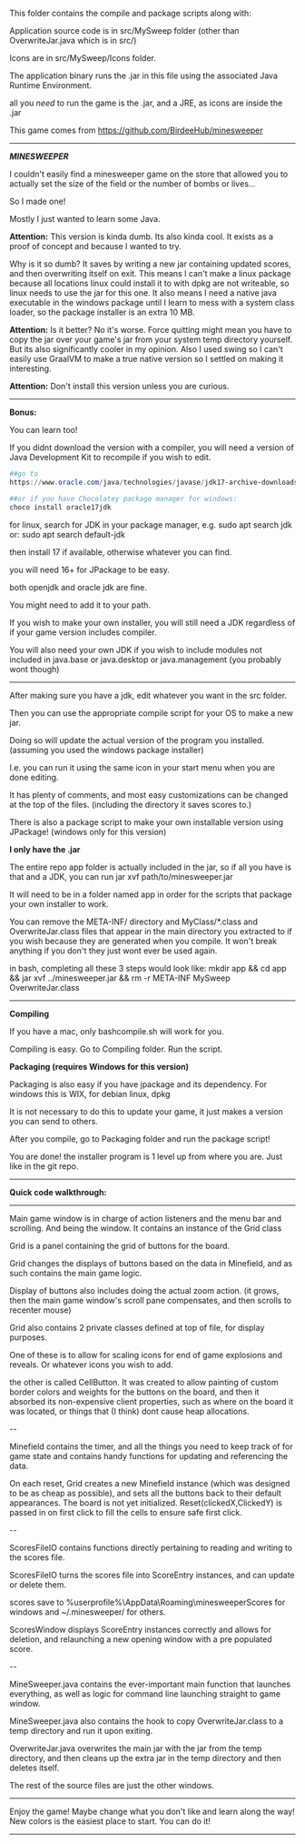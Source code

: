 This folder contains the compile and package scripts along with:

Application source code is in src/MySweep folder (other than OverwriteJar.java which is in src/)

Icons are in src/MySweep/Icons folder.

The application binary runs the .jar in this file using the associated Java Runtime Environment.

all you *need* to run the game is the .jar, and a JRE, as icons are inside the .jar

This game comes from https://github.com/BirdeeHub/minesweeper

************************************************************************************

***MINESWEEPER***

I couldn't easily find a minesweeper game on the store that allowed you to actually set the size of the field
or the number of bombs or lives...

So I made one! 

Mostly I just wanted to learn some Java.

**Attention:** This version is kinda dumb. Its also kinda cool. It exists as a proof of concept and because I wanted to try.

Why is it so dumb? It saves by writing a new jar containing updated scores, and then overwriting itself on exit. 
This means I can't make a linux package because all locations linux could install it to with dpkg are not writeable, 
so linux needs to use the jar for this one.
It also means I need a native java executable in the windows package until I learn to mess with a system class loader, so the package installer is an extra 10 MB.

**Attention:** Is it better? No it's worse. Force quitting might mean you have to copy the jar over your game's jar from your system temp directory yourself. But its also significantly cooler in my opinion. Also I used swing so I can't easily use GraalVM to make a true native version so I settled on making it interesting.

**Attention:** Don't install this version unless you are curious.

*************************************************************************************************************************

**Bonus:**

You can learn too!

If you didnt download the version with a compiler, you will need a version of Java Development Kit to recompile if you wish to edit. 

```powershell
##go to
https://www.oracle.com/java/technologies/javase/jdk17-archive-downloads.html

##or if you have Chocolatey package manager for windows:
choco install oracle17jdk
```

for linux, search for JDK in your package manager, e.g. sudo apt search jdk or: sudo apt search default-jdk

then install 17 if available, otherwise whatever you can find.

you will need 16+ for JPackage to be easy.

both openjdk and oracle jdk are fine.

You might need to add it to your path.

If you wish to make your own installer, you will still need a JDK regardless of if your game version includes compiler.

You will also need your own JDK if you wish to include modules not included in java.base or java.desktop or java.management (you probably wont though)

-----------------------------------------------------------------------------------------------------------------------------------------

After making sure you have a jdk, edit whatever you want in the src folder.

Then you can use the appropriate compile script for your OS to make a new jar.

Doing so will update the actual version of the program you installed. (assuming you used the windows package installer)

I.e. you can run it using the same icon in your start menu when you are done editing.

It has plenty of comments, and most easy customizations can be changed at the top of the files. (including the directory it saves scores to.)

There is also a package script to make your own installable version using JPackage! (windows only for this version)

**I only have the .jar**

The entire repo app folder is actually included in the jar, so if all you have is that and a JDK, you can run jar xvf path/to/minesweeper.jar

It will need to be in a folder named app in order for the scripts that package your own installer to work.

You can remove the META-INF/ directory and MyClass/*.class and OverwriteJar.class files that appear in the main directory you extracted to if you wish because they are generated when you compile. It won't break anything if you don't they just wont ever be used again. 

in bash, completing all these 3 steps would look like: mkdir app && cd app && jar xvf ../minesweeper.jar && rm -r META-INF MySweep OverwriteJar.class

_____________________________________________________________________________________________________________________________________________

**Compiling**

If you have a mac, only bashcompile.sh will work for you.

Compiling is easy. Go to Compiling folder. Run the script.

**Packaging (requires Windows for this version)**

Packaging is also easy if you have jpackage and its dependency. For windows this is WIX, for debian linux, dpkg

It is not necessary to do this to update your game, it just makes a version you can send to others.

After you compile, go to Packaging folder and run the package script!

You are done! the installer program is 1 level up from where you are. Just like in the git repo.

____________________________________________________________________________________________________________________________________

**Quick code walkthrough:**

______________________________________________________________________________________________________________________________________________

Main game window is in charge of action listeners and the menu bar and scrolling. And being the window. It contains an instance of the Grid class

Grid is a panel containing the grid of buttons for the board.

Grid changes the displays of buttons based on the data in Minefield, and as such contains the main game logic.

Display of buttons also includes doing the actual zoom action. (it grows, then the main game window's scroll pane compensates, and then scrolls to recenter mouse)

Grid also contains 2 private classes defined at top of file, for display purposes.

One of these is to allow for scaling icons for end of game explosions and reveals. Or whatever icons you wish to add.

the other is called CellButton. It was created to allow painting of custom border colors and weights for the buttons on the board, and then it absorbed its non-expensive client properties, such as where on the board it was located, or things that (I think) dont cause heap allocations.

--

Minefield contains the timer, and all the things you need to keep track of for game state and contains handy functions for updating and referencing the data.

On each reset, Grid creates a new Minefield instance (which was designed to be as cheap as possible), and sets all the buttons back to their default appearances. The board is not yet initialized. Reset(clickedX,ClickedY) is passed in on first click to fill the cells to ensure safe first click.

--

ScoresFileIO contains functions directly pertaining to reading and writing to the scores file. 

ScoresFileIO turns the scores file into ScoreEntry instances, and can update or delete them.

scores save to %userprofile%\AppData\Roaming\minesweeperScores for windows and ~/.minesweeper/ for others.

ScoresWindow displays ScoreEntry instances correctly and allows for deletion, and relaunching a new opening window with a pre populated score.

--

MineSweeper.java contains the ever-important main function that launches everything, as well as logic for command line launching straight to game window.

MineSweeper.java also contains the hook to copy OverwriteJar.class to a temp directory and run it upon exiting.

OverwriteJar.java overwrites the main jar with the jar from the temp directory, and then cleans up the extra jar in the temp directory and then deletes itself.

The rest of the source files are just the other windows.

_______________________________________________________________________________________________________________________________________________

Enjoy the game! Maybe change what you don't like and learn along the way! New colors is the easiest place to start. You can do it!

************************************************************************************************************************************